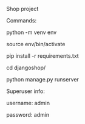 Shop project

Commands:

python -m venv env

source env/bin/activate

pip install -r requirements.txt

cd djangoshop/

python manage.py runserver

Superuser info:

username: admin

password: admin
